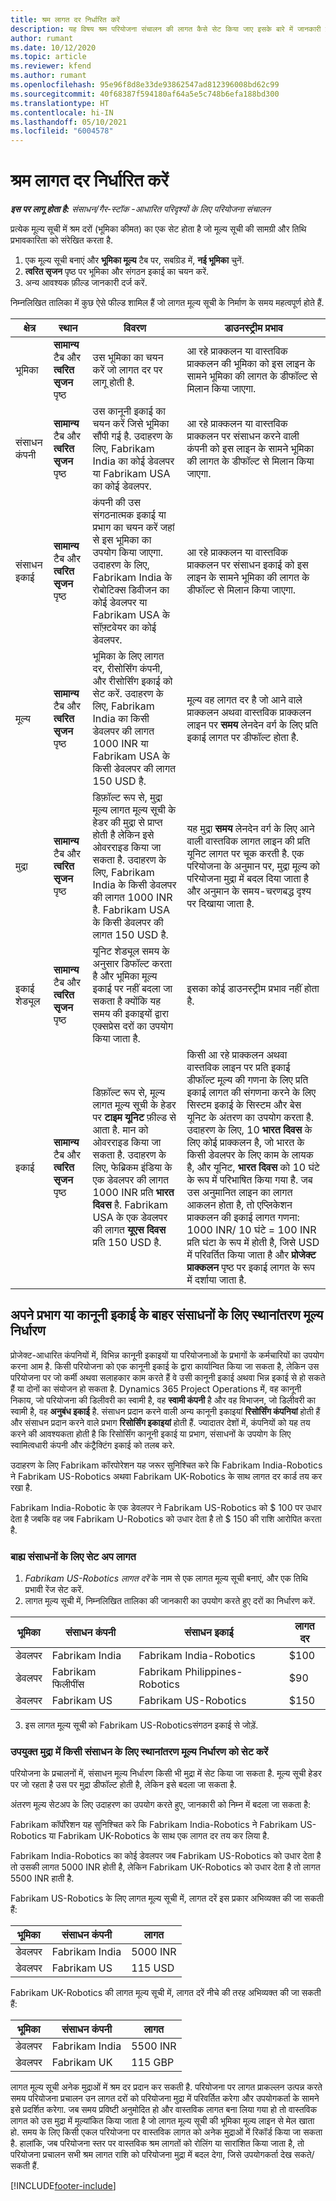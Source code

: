 ```yaml
---
title: श्रम लागत दर निर्धारित करें
description: यह विषय श्रम परियोजना संचालन की लागत कैसे सेट किया जाए इसके बारे में जानकारी प्रदान करता है
author: rumant
ms.date: 10/12/2020
ms.topic: article
ms.reviewer: kfend
ms.author: rumant
ms.openlocfilehash: 95e96f8d8e33de93862547ad812396008bd62c99
ms.sourcegitcommit: 40f68387f594180af64a5e5c748b6efa188bd300
ms.translationtype: HT
ms.contentlocale: hi-IN
ms.lasthandoff: 05/10/2021
ms.locfileid: "6004578"
---
```

# <a name="set-up-labor-cost-rates"></a>श्रम लागत दर निर्धारित करें

_**इस पर लागू होता है:** संसाधन/गैर-स्टॉक -आधारित परिदृश्यों के लिए परियोजना संचालन_


प्रत्येक मूल्य सूची में श्रम दरों (भूमिका कीमत) का एक सेट होता है जो मूल्य सूची की सामग्री और तिथि प्रभावकारिता को संरेखित करता है.

1. एक मूल्य सूची बनाएं और **भूमिका मूल्य** टैब पर, सबग्रिड में, **नई भूमिका** चुनें.
2. **त्वरित सृजन** पृष्ठ पर भूमिका और संगठन इकाई का चयन करें.
3. अन्य आवश्यक फ़ील्ड जानकारी दर्ज करें.

निम्नलिखित तालिका में कुछ ऐसे फील्ड शामिल हैं जो लागत मूल्य सूची के निर्माण के समय महत्वपूर्ण होते हैं.

| क्षेत्र | स्थान | विवरण | डाउनस्ट्रीम प्रभाव |
| --- | --- | --- | --- |
| भूमिका | **सामान्य** टैब और **त्वरित सृजन** पृष्ठ | उस भूमिका का चयन करें जो लागत दर पर लागू होती है. | आ रहे प्राक्कलन या वास्तविक प्राक्कलन की भूमिका को इस लाइन के सामने भूमिका की लागत के डीफॉल्ट से मिलान किया जाएगा. |
| संसाधन कंपनी | **सामान्य** टैब और **त्वरित सृजन** पृष्ठ | उस कानूनी इकाई का चयन करें जिसे भूमिका सौंपी गई है. उदाहरण के लिए, Fabrikam India का कोई डेवलपर या Fabrikam USA का कोई डेवलपर. | आ रहे प्राक्कलन या वास्तविक प्राक्कलन पर संसाधन करने वाली कंपनी को इस लाइन के सामने भूमिका की लागत के डीफॉल्ट से मिलान किया जाएगा. |
| संसाधन इकाई | **सामान्य** टैब और **त्वरित सृजन** पृष्ठ | कंपनी की उस संगठनात्मक इकाई या प्रभाग का चयन करें जहां से इस भूमिका का उपयोग किया जाएगा. उदाहरण के लिए, Fabrikam India के रोबोटिक्स डिवीजन का कोई डेवलपर या Fabrikam USA के सॉफ़्टवेयर का कोई डेवलपर. | आ रहे प्राक्कलन या वास्तविक प्राक्कलन पर संसाधन इकाई को इस लाइन के सामने भूमिका की लागत के डीफॉल्ट से मिलान किया जाएगा. |
| मूल्य | **सामान्य** टैब और **त्वरित सृजन** पृष्ठ | भूमिका के लिए लागत दर, रीसोर्सिंग कंपनी, और रीसोर्सिंग इकाई को सेट करें. उदाहरण के लिए, Fabrikam India का किसी डेवलपर की लागत 1000 INR या Fabrikam USA के किसी डेवलपर की लागत 150 USD है. | मूल्य वह लागत दर है जो आने वाले प्राक्कलन अथवा वास्तविक प्राक्कलन लाइन पर **समय** लेनदेन वर्ग के लिए प्रति इकाई लागत पर डीफॉल्ट होता है. |
| मुद्रा | **सामान्य** टैब और **त्वरित सृजन** पृष्ठ | डिफ़ॉल्ट रूप से, मुद्रा मूल्य लागत मूल्य सूची के हेडर की मुद्रा से प्राप्त होती है लेकिन इसे ओवरराइड किया जा सकता है. उदाहरण के लिए, Fabrikam India के किसी डेवलपर की लागत 1000 INR है. Fabrikam USA के किसी डेवलपर की लागत 150 USD है. | यह मुद्रा **समय** लेनदेन वर्ग के लिए आने वाली वास्तविक लागत लाइन की प्रति यूनिट लागत पर चूक करती है. एक परियोजना के अनुमान पर, मुद्रा मूल्य को परियोजना मुद्रा में बदल दिया जाता है और अनुमान के समय-चरणबद्ध दृश्य पर दिखाया जाता है. |
| इकाई शेड्यूल | **सामान्य** टैब और **त्वरित सृजन** पृष्ठ | यूनिट शेड्यूल समय के अनुसार डिफॉल्ट करता है और भूमिका मूल्य इकाई पर नहीं बदला जा सकता है क्योंकि यह समय की इकाइयों द्वारा एक्सप्रेस दरों का उपयोग किया जाता है. | इसका कोई डाउनस्ट्रीम प्रभाव नहीं होता है. |
| इकाई | **सामान्य** टैब और **त्वरित सृजन** पृष्ठ | डिफ़ॉल्ट रूप से, मूल्य लागत मूल्य सूची के हेडर पर **टाइम यूनिट** फ़ील्ड से आता है. मान को ओवरराइड किया जा सकता है. उदाहरण के लिए, फेब्रिकम इंडिया के एक डेवलपर की लागत 1000 INR प्रति **भारत दिवस** है. Fabrikam USA के एक डेवलपर की लागत **यूएस दिवस** प्रति 150 USD है. | किसी आ रहे प्राक्कलन अथवा वास्तविक लाइन पर प्रति इकाई डीफॉल्ट मूल्य की गणना के लिए प्रति इकाई लागत की संगणना करने के लिए सिस्टम इकाई के सिस्टम और बेस यूनिट के अंतरण का उपयोग करता है. उदाहरण के लिए, 10 **भारत दिवस** के लिए कोई प्राक्कलन है, जो भारत के किसी डेवलपर के लिए काम के लायक है, और यूनिट, **भारत दिवस** को 10 घंटे के रूप में परिभाषित किया गया है. जब उस अनुमानित लाइन का लागत आकलन होता है, तो एप्लिकेशन प्राक्कलन की इकाई लागत गणना: 1000 INR/ 10 घंटे = 100 INR प्रति घंटा के रूप में होती है, जिसे USD में परिवर्तित किया जाता है और **प्रोजेक्ट प्राक्कलन** पृष्ठ पर इकाई लागत के रूप में दर्शाया जाता है. |

## <a name="transfer-pricing-and-costs-for-resources-outside-of-your-division-or-legal-entity"></a>अपने प्रभाग या कानूनी इकाई के बाहर संसाधनों के लिए स्थानांतरण मूल्य निर्धारण

प्रोजेक्ट-आधारित कंपनियों में, विभिन्न कानूनी इकाइयों या परियोजनाओं के प्रभागों के कर्मचारियों का उपयोग करना आम है. किसी परियोजना को एक कानूनी इकाई के द्वारा कार्यान्वित किया जा सकता है, लेकिन उस परियोजना पर जो कर्मी अथवा सलाहकार काम करते हैं वे उसी कानूनी इकाई अथवा भिन्न इकाई से हो सकते हैं या दोनों का संयोजन हो सकता है. Dynamics 365 Project Operations में, वह कानूनी निकाय, जो परियोजना की डिलीवरी का स्वामी है, वह **स्वामी कंपनी** है और वह विभाजन, जो डिलीवरी का स्वामी है, वह **अनुबंध इकाई** है. संसाधन प्रदान करने वाली अन्य कानूनी इकाइयां **रिसोर्सिंग कंपनियां** होती हैं और संसाधन प्रदान करने वाले प्रभाग **रिसोर्सिंग इकाइयां** होती हैं. ज्यादातर देशों में, कंपनियों को यह तय करने की आवश्यकता होती है कि रिसोर्सिंग कानूनी इकाई या प्रभाग, संसाधनों के उपयोग के लिए स्वामित्वधारी कंपनी और कंट्रैक्टिंग इकाई को तलब करे.

उदाहरण के लिए Fabrikam कॉरपोरेशन यह जरूर सुनिश्चित करे कि Fabrikam India-Robotics ने Fabrikam US-Robotics अथवा Fabrikam UK-Robotics के साथ लागत दर कार्ड तय कर रखा है.

Fabrikam India-Robotic के एक डेवलपर ने Fabrikam US-Robotics को $ 100 पर उधार देता है जबकि वह जब Fabrikam U-Robotics को उधार देता है तो $ 150 की राशि आरोपित करता है.

### <a name="set-up-costs-for-outside-resources"></a>बाह्य संसाधनों के लिए सेट अप लागत

1. *Fabrikam US-Robotics लागत दरें* के नाम से एक लागत मूल्य सूची बनाएं, और एक तिथि प्रभावी रेंज सेट करें.
2. लागत मूल्य सूची में, निम्नलिखित तालिका की जानकारी का उपयोग करते हुए दरों का निर्धारण करें. 

| भूमिका | संसाधन कंपनी | संसाधन इकाई | लागत दर |
| --- | --- | --- | --- |
| डेवलपर | Fabrikam India | Fabrikam India-Robotics | $100 |
| डेवलपर | Fabrikam फिलीपींस | Fabrikam Philippines-Robotics | $90 |
| डेवलपर | Fabrikam US | Fabrikam US-Robotics | $150 |

3. इस लागत मूल्य सूची को Fabrikam US-Roboticsसंगठन इकाई से जोड़ें.

### <a name="set-up-transfer-pricing-for-a-resource-in-the-appropriate-currency"></a>उपयुक्त मुद्रा में किसी संसाधन के लिए स्थानांतरण मूल्य निर्धारण को सेट करें 

परियोजना के प्रचालनों में, संसाधन मूल्य निर्धारण किसी भी मुद्रा में सेट किया जा सकता है. मूल्य सूची हेडर पर जो रहता है उस पर मुद्रा डीफॉल्ट होती है, लेकिन इसे बदला जा सकता है.

अंतरण मूल्य सेटअप के लिए उदाहरण का उपयोग करते हुए, जानकारी को निम्न में बदला जा सकता है:

Fabrikam कॉर्पोरेशन यह सुनिश्चित करे कि Fabrikam India-Robotics ने Fabrikam US-Robotics या Fabrikam UK-Robotics के साथ एक लागत दर तय कर लिया है.

Fabrikam India-Robotics का कोई डेवलपर जब Fabrikam US-Robotics को उधार देता है तो उसकी लागत 5000 INR होती है, लेकिन Fabrikam UK-Robotics को उधार देता है तो लागत 5500 INR हाती है.

Fabrikam US-Robotics के लिए लागत मूल्य सूची में, लागत दरें इस प्रकार अभिव्यक्त की जा सकती हैं:

| भूमिका | संसाधन कंपनी | लागत |
| --- | --- | --- |
| डेवलपर | Fabrikam India | 5000 INR |
| डेवलपर | Fabrikam US | 115 USD |

Fabrikam UK-Robotics की लागत मूल्य सूची में, लागत दरें नीचे की तरह अभिव्यक्त की जा सकती हैं:

| भूमिका | संसाधन कंपनी | लागत |
| --- | --- | --- |
| डेवलपर | Fabrikam India | 5500 INR |
| डेवलपर | Fabrikam UK | 115 GBP |

लागत मूल्य सूची अनेक मुद्राओं में श्रम दर प्रदान कर सकती है. परियोजना पर लागत प्राकल्लन उत्पन्न करते समय परियोजना प्रचालन उन लागत दरों को परियोजना मुद्रा में परिवर्तित करेगा और उपयोगकर्ता के सामने इसे प्रदर्शित करेगा. जब समय प्रविष्टी अनुमोदित हो और वास्तविक लागत बना लिया गया हो तो वास्तविक लागत को उस मुद्रा में मूल्यांकित किया जाता है जो लागत मूल्य सूची की भूमिका मूल्य लाइन से मेल खाता हो. समय के लिए किसी एकल परियोजना पर वास्तविक लागत को अनेक मुद्राओं में रिकॉर्ड किया जा सकता है. हालांकि, जब परियोजना स्तर पर वास्तविक श्रम लागतों को रोलिंग या सारांशित किया जाता है, तो परियोजना प्रचालन सभी श्रम लागत राशि को परियोजना मुद्रा में बदल देगा, जिसे उपयोगकर्ता देख सकते/सकती हैं.


[!INCLUDE[footer-include](../includes/footer-banner.md)]